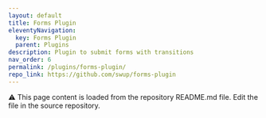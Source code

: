 ```yaml
---
layout: default
title: Forms Plugin
eleventyNavigation:
  key: Forms Plugin
  parent: Plugins
description: Plugin to submit forms with transitions
nav_order: 6
permalink: /plugins/forms-plugin/
repo_link: https://github.com/swup/forms-plugin
---
```


⚠️ This page content is loaded from the repository README.md file. Edit the file in the source repository.
